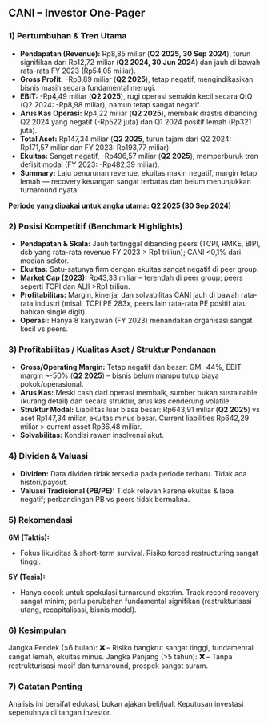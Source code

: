 ## CANI – Investor One-Pager

### 1) Pertumbuhan & Tren Utama
- **Pendapatan (Revenue):** Rp8,85 miliar (**Q2 2025, 30 Sep 2024**), turun signifikan dari Rp12,72 miliar (**Q2 2024, 30 Jun 2024**) dan jauh di bawah rata-rata FY 2023 (Rp54,05 miliar).
- **Gross Profit:** -Rp3,89 miliar (**Q2 2025**), tetap negatif, mengindikasikan bisnis masih secara fundamental merugi.
- **EBIT:** -Rp4,49 miliar (**Q2 2025**), rugi operasi semakin kecil secara QtQ (Q2 2024: -Rp8,98 miliar), namun tetap sangat negatif.
- **Arus Kas Operasi:** Rp4,22 miliar (**Q2 2025**), membaik drastis dibanding Q2 2024 yang negatif (-Rp522 juta) dan Q1 2024 positif lemah (Rp321 juta).
- **Total Aset:** Rp147,34 miliar (**Q2 2025**, turun tajam dari Q2 2024: Rp171,57 miliar dan FY 2023: Rp193,77 miliar).
- **Ekuitas:** Sangat negatif, -Rp496,57 miliar (**Q2 2025**), memperburuk tren defisit modal (FY 2023: -Rp482,39 miliar).
- **Summary:** Laju penurunan revenue, ekuitas makin negatif, margin tetap lemah — recovery keuangan sangat terbatas dan belum menunjukkan turnaround nyata.
  
**Periode yang dipakai untuk angka utama: Q2 2025 (30 Sep 2024)**

### 2) Posisi Kompetitif (Benchmark Highlights)
- **Pendapatan & Skala:** Jauh tertinggal dibanding peers (TCPI, RMKE, BIPI, dsb yang rata-rata revenue FY 2023 > Rp1 triliun); CANI <0,1% dari median sektor.
- **Ekuitas:** Satu-satunya firm dengan ekuitas sangat negatif di peer group.
- **Market Cap (2023):** Rp43,33 miliar – terendah di peer group; peers seperti TCPI dan ALII >Rp1 triliun.
- **Profitabilitas:** Margin, kinerja, dan solvabilitas CANI jauh di bawah rata-rata industri (misal, TCPI PE 283x, peers lain rata-rata PE positif atau bahkan single digit).
- **Operasi:** Hanya 8 karyawan (FY 2023) menandakan organisasi sangat kecil vs peers.

### 3) Profitabilitas / Kualitas Aset / Struktur Pendanaan
- **Gross/Operating Margin:** Tetap negatif dan besar: GM -44%, EBIT margin ~-50% (**Q2 2025**) – bisnis belum mampu tutup biaya pokok/operasional.
- **Arus Kas:** Meski cash dari operasi membaik, sumber bukan sustainable (kurang detail) dan secara struktur, arus kas cenderung volatile.
- **Struktur Modal:** Liabilitas luar biasa besar: Rp643,91 miliar (**Q2 2025**) vs aset Rp147,34 miliar, ekuitas minus besar. Current liabilities Rp642,29 miliar > current asset Rp36,48 miliar.
- **Solvabilitas:** Kondisi rawan insolvensi akut.

### 4) Dividen & Valuasi
- **Dividen:** Data dividen tidak tersedia pada periode terbaru. Tidak ada histori/payout.
- **Valuasi Tradisional (PB/PE):** Tidak relevan karena ekuitas & laba negatif; perbandingan PB vs peers tidak bermakna.

### 5) Rekomendasi
**6M (Taktis):**  
- Fokus likuiditas & short-term survival. Risiko forced restructuring sangat tinggi.

**5Y (Tesis):**  
- Hanya cocok untuk spekulasi turnaround ekstrim. Track record recovery sangat minim; perlu perubahan fundamental signifikan (restrukturisasi utang, recapitalisasi, bisnis model).

### 6) Kesimpulan
Jangka Pendek (≤6 bulan): **❌** – Risiko bangkrut sangat tinggi, fundamental sangat lemah, ekuitas minus.
Jangka Panjang (>5 tahun): **❌** – Tanpa restrukturisasi masif dan turnaround, prospek sangat suram.

### 7) Catatan Penting
Analisis ini bersifat edukasi, bukan ajakan beli/jual. Keputusan investasi sepenuhnya di tangan investor.